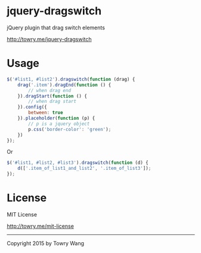 # jquery-dragswitch

jQuery plugin that drag switch elements

http://towry.me/jquery-dragswitch

# Usage

```javascript
$('#list1, #list2').dragswitch(function (drag) {
	drag('.item').dragEnd(function () {
		// when drag end	
	}).dragStart(function () {
		// when drag start
	}).config({
		between: true
	}).placeholder(function (p) {
	 	// p is a jquery object
	 	p.css('border-color': 'green');
	})
});
```

Or 
```javascript
$('#list1, #list2, #list3').dragswitch(function (d) {
	d(['.item_of_list1_and_list2', '.item_of_list3']);
});
```

# License

MIT License

http://towry.me/mit-license

---

Copyright 2015 by Towry Wang
